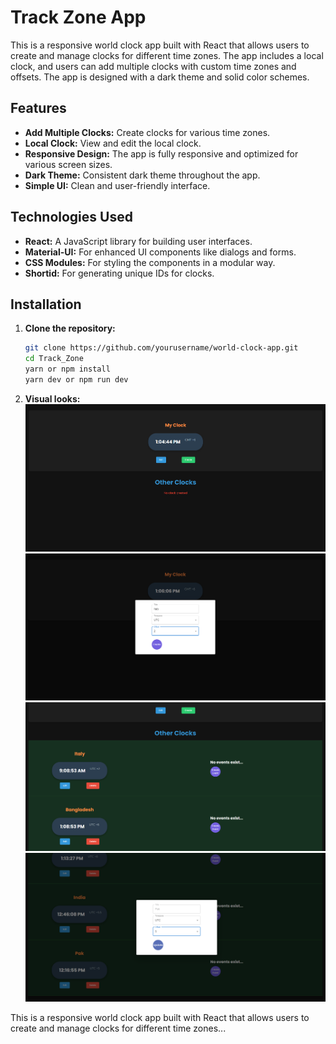 # Track Zone App

This is a responsive world clock app built with React that allows users to create and manage clocks for different time zones. The app includes a local clock, and users can add multiple clocks with custom time zones and offsets. The app is designed with a dark theme and solid color schemes.

## Features

- **Add Multiple Clocks:** Create clocks for various time zones.
- **Local Clock:** View and edit the local clock.
- **Responsive Design:** The app is fully responsive and optimized for various screen sizes.
- **Dark Theme:** Consistent dark theme throughout the app.
- **Simple UI:** Clean and user-friendly interface.

## Technologies Used

- **React:** A JavaScript library for building user interfaces.
- **Material-UI:** For enhanced UI components like dialogs and forms.
- **CSS Modules:** For styling the components in a modular way.
- **Shortid:** For generating unique IDs for clocks.

## Installation

1. **Clone the repository:**

   ```bash
   git clone https://github.com/yourusername/world-clock-app.git
   cd Track_Zone
   yarn or npm install
   yarn dev or npm run dev
   ```

2. **Visual looks:**
   <img src="./assets/screenshot1.png" alt="Track Zone App Screenshot1" width="600">
   <img src="./assets/screenshot2.png" alt="Track Zone App Screenshot2" width="600">
   <img src="./assets/screenshot3.png" alt="Track Zone App Screenshot3" width="600">
   <img src="./assets/screenshot4.png" alt="Track Zone App Screenshot4" width="600">

This is a responsive world clock app built with React that allows users to create and manage clocks for different time zones...
